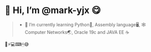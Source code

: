 # 👋 Hi, I’m @mark-yjx  😋
>- 🌱 I’m currently learning Python🐍, Assembly language🖥, 🕸️Computer Networks🌏, Oracle 19c and JAVA EE ☕

🔋⚡💻⌨🖱😅
<!--
mark-yjx/mark-yjx is a ✨ special ✨ repository because its `README.md` (this file) appears on your GitHub profile.
You can click the Preview link to take a look at your changes.
--->
